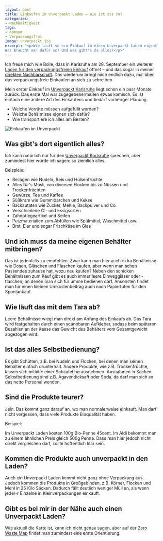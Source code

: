 ```yaml
---
layout: post
title: Einkaufen im Unverpackt Laden – Wie ist das so?
categories:
- Nachhaltigkeit
tags:
- Konsum
- Verpackungsfrei
image: unverpackt.jpg
excerpt: "<p>Wie läuft so ein Einkauf in einem Unverpackt Laden eigentlich ab?
Was braucht man dafür so? Und was gibt's da alles?</p>"
---
```


Ich freue mich wie Bolle, dass in Karlsruhe am 28. September ein weiterer
[Laden für den verpackungsfreien Einkauf](http://www.tante-m-karlsruhe.de/)
öffnet – und das sogar in meiner [direkten Nachbarschaft](https://goo.gl/maps/xfZCz4Fta5B8o67p8).
Das wiederum bringt mich endlich dazu, mal über das verpackungsfreie Einkaufen
an sich zu schreiben.

Mein erster Einkauf im [Unverpackt Karlsruhe](http://www.unverpackt.de/) liegt
schon ein paar Monate zurück. Das erste Mal war zugegebenermaßen etwas komisch.
Es ist einfach eine andere Art des Einkaufens und bedarf vorheriger Planung:

* Welche Vorräte müssen aufgefüllt werden?
* Welche Behältnisse eignen sich dafür?
* Wie transportiere ich alles am Besten?

![Einkaufen im Unverpackt]({{site.baseurl}}/assets/img/posts/unverpackt.jpg)

## Was gibt's dort eigentlich alles?

Ich kann natürlich nur für den [Unverpackt Karlsruhe](http://www.unverpackt.de/)
sprechen, aber zumindest hier würde ich sagen: so ziemlich alles.

Beispiele:

* Beilagen wie Nudeln, Reis und Hülsenfrüchte
* Alles für's Müsli, von diversen Flocken bis zu Nüssen und Trockenfrüchten
* Gewürze, Tee und Kaffee
* Süßkram wie Gummibärchen und Kekse
* Backzutaten wie Zucker, Mehle, Backpulver und Co.
* Verschiedene Öl- und Essigsorten
* Zahnpflegeartikel und Seifen
* Putzmaterialien zum Abfüllen wie Spülmittel, Waschmittel usw.
* Brot, Eier und sogar Frischkäse im Glas

## Und ich muss da meine eigenen Behälter mitbringen?

Das ist jedenfalls zu empfehlen. Zwar kann man hier auch extra Behältnisse wie
Dosen, Gläschen und Flaschen kaufen, aber wenn man schon Passendes zuhause hat,
wozu neu kaufen? Neben den schicken Behältnissen zum Kauf gibt es auch immer
leere Einweggläser oder -flaschen, an denen man sich für umme bedienen darf.
Ansonsten findet man für einen kleinen Umkostenbeitrag auch noch Papiertüten für
den Spontankauf.

## Wie läuft das mit dem Tara ab?

Leere Behältnisse wiegt man direkt am Anfang des Einkaufs ab. Das Tara wird
festgehalten durch einen scannbaren Aufkleber, sodass beim späteren Bezahlen an
der Kasse das Gewicht des Behälters vom Gesamtgewicht abgezogen wird.

## Ist das alles Selbstbedienung?

Es gibt Schütten, z.B. bei Nudeln und Flocken, bei denen man seinen Behälter
einfach drunterhält. Andere Produkte, wie z.B. Trockenfrüchte, lassen sich
mithilfe einer Schaufel herausnehmen. Ausnahmen in Sachen Selbstbedienung sind
z.B. Agavendicksaft oder Soda, da darf man sich an das nette Personal wenden.

## Sind die Produkte teurer?

Jein. Das kommt ganz darauf an, wo man normalerweise einkauft. Man darf nicht
vergessen, dass viele Produkte Bioqualität haben.

Beispiel:

Im Unverpackt Laden kosten 100g Bio-Penne 45cent. Im Aldi bekommt man zu einem
ähnlichen Preis gleich 500g Penne. Dass man hier jedoch nicht direkt vergleichen
darf, sollte hoffentlich klar sein.

## Kommen die Produkte auch unverpackt in den Laden?

Auch ein Unverpackt Laden kommt nicht ganz ohne Verpackung aus. Jedoch kommen
die Produkte in Großgebinden, z.B. Körner, Flocken und Mehl in 25 Kilo Säcken.
Dadurch fällt deutlich weniger Müll an, als wenn jede/-r Einzelne in
Kleinverpackungen einkauft.

## Gibt es bei mir in der Nähe auch einen Unverpackt Laden?

Wie aktuell die Karte ist, kann ich nicht genau sagen, aber auf der
[Zero Waste Map](https://zerowastemap.org/de/) findet man zumindest eine erste
Orientierung.
